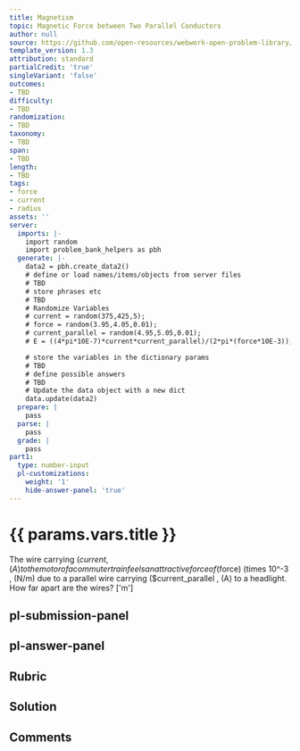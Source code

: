 ```yaml
---
title: Magnetism
topic: Magnetic Force between Two Parallel Conductors
author: null
source: https://github.com/open-resources/webwork-open-problem-library/tree/master/Contrib/BrockPhysics/College_Physics_Urone/22.Magnetism/22-10.Magnetic_Force_between_Two_Parallel_Conductors/NU_U17_22_10_004.pg
template_version: 1.3
attribution: standard
partialCredit: 'true'
singleVariant: 'false'
outcomes:
- TBD
difficulty:
- TBD
randomization:
- TBD
taxonomy:
- TBD
span:
- TBD
length:
- TBD
tags:
- force
- current
- radius
assets: ''
server:
  imports: |-
    import random
    import problem_bank_helpers as pbh
  generate: |-
    data2 = pbh.create_data2()
    # define or load names/items/objects from server files
    # TBD
    # store phrases etc
    # TBD
    # Randomize Variables
    # current = random(375,425,5);
    # force = random(3.95,4.05,0.01);
    # current_parallel = random(4.95,5.05,0.01);
    # E = ((4*pi*10E-7)*current*current_parallel)/(2*pi*(force*10E-3));

    # store the variables in the dictionary params
    # TBD
    # define possible answers
    # TBD
    # Update the data object with a new dict
    data.update(data2)
  prepare: |
    pass
  parse: |
    pass
  grade: |
    pass
part1:
  type: number-input
  pl-customizations:
    weight: '1'
    hide-answer-panel: 'true'
---
```


# {{ params.vars.title }} 


The wire carrying ($current , (A) to the motor of a commuter train feels an attractive force of ($force) (times 10^-3 , (N/m) due to a parallel wire carrying ($current_parallel , (A) to a headlight. How far apart are the wires?
['m']

## pl-submission-panel 


## pl-answer-panel 


## Rubric 


## Solution 


## Comments 


